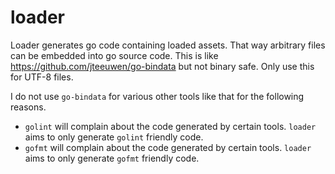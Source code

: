 # loader
Loader generates go code containing loaded assets. That way arbitrary files can
be embedded into go source code. This is like
https://github.com/jteeuwen/go-bindata but not binary safe. Only use this for
UTF-8 files.

I do not use `go-bindata` for various other tools like that for the following
reasons.
- `golint` will complain about the code generated by certain tools. `loader`
  aims to only generate `golint` friendly code.
- `gofmt` will complain about the code generated by certain tools. `loader`
  aims to only generate `gofmt` friendly code.
